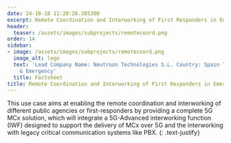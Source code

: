 ```yaml
---
date: 24-10-18 11:20:26.385300
excerpt: Remote Coordination and Interworking of First Responders in Emergency Situations
header:
  teaser: /assets/images/subprojects/remotecoord.png
order: 14
sidebar:
- image: /assets/images/subprojects/remotecoord.png
  image_alt: logo
  text: 'Lead Company Name: Neutroon Technologies S.L. Country: Spain Topic: eHealth
    & Emergency'
  title: Factsheet
title: Remote Coordination and Interworking of First Responders in Emergency Situations
---
```

This use case aims at enabling the remote coordination and interworking of different public agencies or first-responders by providing a complete 5G MCx solution, which will integrate a 5G-Advanced interworking function (IWF) designed to support the delivery of MCx over 5G and the interworking with legacy critical communication systems like PBX.
{: .text-justify}

